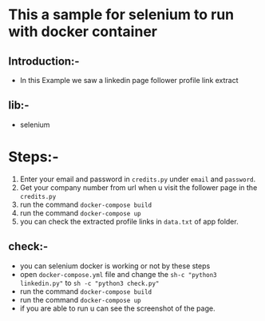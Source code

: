 # This a sample for selenium to run with docker container
## Introduction:-
* In this Example we saw a linkedin page follower profile link extract
## lib:-
* selenium
# Steps:-
1. Enter your email and password in `credits.py` under `email` and `password`.
2. Get your company number from url when u visit the follower page in  the `credits.py`
3. run the command `docker-compose build`
4. run the command `docker-compose up`
5. you can check the extracted profile links in `data.txt` of app folder.

## check:-
* you can selenium docker is working or not by these steps
* open `docker-compose.yml` file and change the `sh-c "python3 linkedin.py"` to `sh -c "python3 check.py"`
* run  the command `docker-compose build`
* run the command `docker-compose up`
* if you are able to run u can see the screenshot of the page.
